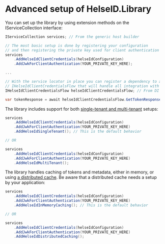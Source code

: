 # Advanced setup of HelseID.Library
You can set up the library by using extension methods on the IServiceCollection interface:


```csharp
IServiceCollection services; // From the generic host builder

// The most basic setup is done by registering your configuration 
// and then registering the private key used for client authentication
services 
    .AddHelseIdClientCredentials(helseIdConfiguration)
    .AddJwkForClientAuthentication(YOUR_PRIVATE_KEY_HERE);

...

// With the service locator in place you can register a dependency to a 
// IHelseIdClientCredentialsFlow that will handle all integration with HelseID
IHelseIdClientCredentialsFlow helseIdClientCredentialsFlow; // From DI

var tokenResponse = await helseIdClientCredentialsFlow.GetTokenResponseAsync();

```

The library includes support for both [single-tenant and multi-tenant](https://selvbetjening.nhn.no/docs#multitenancy) setups:
```csharp
services 
    .AddHelseIdClientCredentials(helseIdConfiguration)
    .AddJwkForClientAuthentication(YOUR_PRIVATE_KEY_HERE)
    .AddHelseIdSingleTenant(); // This is the default behavior

// OR

services 
    .AddHelseIdClientCredentials(helseIdConfiguration)
    .AddJwkForClientAuthentication(YOUR_PRIVATE_KEY_HERE)
    .AddHelseIdMultiTenant();

```

The library handles caching of tokens and metadata, either in memory, or using [a distributed cache](https://learn.microsoft.com/en-us/aspnet/core/performance/caching/distributed). Be aware that a distributed cache needs a setup by your application:

```csharp
services 
    .AddHelseIdClientCredentials(helseIdConfiguration)
    .AddJwkForClientAuthentication(YOUR_PRIVATE_KEY_HERE)
    .AddHelseIdInMemoryCaching(); // This is the default behavior

// OR

services 
    .AddHelseIdClientCredentials(helseIdConfiguration)
    .AddJwkForClientAuthentication(YOUR_PRIVATE_KEY_HERE)
    .AddHelseIdDistributedCaching();

```



